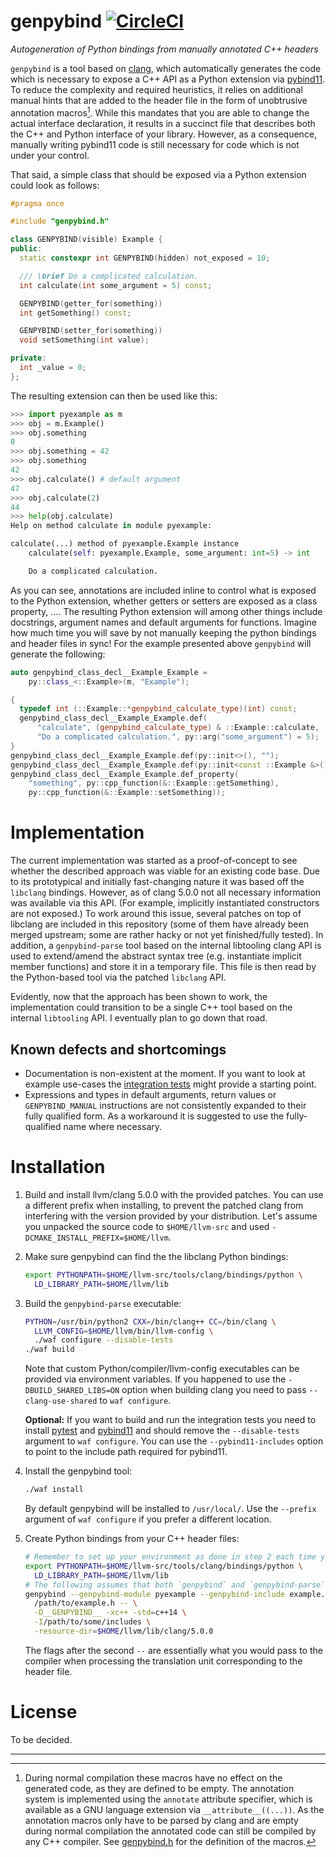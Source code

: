 # genpybind [![CircleCI](https://circleci.com/gh/kljohann/genpybind.svg?style=svg)](https://circleci.com/gh/kljohann/genpybind)

*Autogeneration of Python bindings from manually annotated C++ headers*

`genpybind` is a tool based on [clang][clang], which automatically generates the code which is
necessary to expose a C++ API as a Python extension via [pybind11][pybind11].
To reduce the complexity and required heuristics, it relies on additional manual hints that are
added to the header file in the form of unobtrusive annotation macros[^1].
While this mandates that you are able to change the actual interface declaration, it results in
a succinct file that describes both the C++ and Python interface of your library.  However, as a
consequence, manually writing pybind11 code is still necessary for code which is not under your
control.

That said, a simple class that should be exposed via a Python extension could look as follows:

```cpp
#pragma once

#include "genpybind.h"

class GENPYBIND(visible) Example {
public:
  static constexpr int GENPYBIND(hidden) not_exposed = 10;

  /// \brief Do a complicated calculation.
  int calculate(int some_argument = 5) const;

  GENPYBIND(getter_for(something))
  int getSomething() const;

  GENPYBIND(setter_for(something))
  void setSomething(int value);

private:
  int _value = 0;
};
```

The resulting extension can then be used like this:

```python
>>> import pyexample as m
>>> obj = m.Example()
>>> obj.something
0
>>> obj.something = 42
>>> obj.something
42
>>> obj.calculate() # default argument
47
>>> obj.calculate(2)
44
>>> help(obj.calculate)
Help on method calculate in module pyexample:

calculate(...) method of pyexample.Example instance
    calculate(self: pyexample.Example, some_argument: int=5) -> int

    Do a complicated calculation.
```

As you can see, annotations are included inline to control what is exposed to the Python extension,
whether getters or setters are exposed as a class property, ….
The resulting Python extension will among other things include docstrings, argument names and
default arguments for functions.  Imagine how much time you will save by not manually keeping the
python bindings and header files in sync! For the example presented above `genpybind` will generate
the following:

```cpp
auto genpybind_class_decl__Example_Example =
    py::class_<::Example>(m, "Example");

{
  typedef int (::Example::*genpybind_calculate_type)(int) const;
  genpybind_class_decl__Example_Example.def(
      "calculate", (genpybind_calculate_type) & ::Example::calculate,
      "Do a complicated calculation.", py::arg("some_argument") = 5);
}
genpybind_class_decl__Example_Example.def(py::init<>(), "");
genpybind_class_decl__Example_Example.def(py::init<const ::Example &>(), "");
genpybind_class_decl__Example_Example.def_property(
    "something", py::cpp_function(&::Example::getSomething),
    py::cpp_function(&::Example::setSomething));
```

# Implementation

The current implementation was started as a proof-of-concept to see whether the described approach
was viable for an existing code base.  Due to its prototypical and initially fast-changing nature
it was based off the `libclang` bindings.  However, as of clang 5.0.0 not all necessary information
was available via this API.  (For example, implicitly instantiated constructors are not exposed.)
To work around this issue, several patches on top of libclang are included in this repository (some
of them have already been merged upstream; some are rather hacky or not yet finished/fully tested).
In addition, a `genpybind-parse` tool based on the internal libtooling clang API is used to
extend/amend the abstract syntax tree (e.g. instantiate implicit member functions) and store it in
a temporary file.  This file is then read by the Python-based tool via the patched `libclang` API.

Evidently, now that the approach has been shown to work, the implementation could transition to be
a single C++ tool based on the internal `libtooling` API.  I eventually plan to go down that road.

## Known defects and shortcomings

- Documentation is non-existent at the moment.  If you want to look at example use-cases the
  [integration tests](./tests) might provide a starting point.
- Expressions and types in default arguments, return values or `GENPYBIND_MANUAL` instructions are
  not consistently expanded to their fully qualified form.  As a workaround it is suggested to use
  the fully-qualified name where necessary.

# Installation

1. Build and install llvm/clang 5.0.0 with the provided patches.  You can use a different prefix
   when installing, to prevent the patched clang from interfering with the version provided by your
   distribution.
   Let's assume you unpacked the source code to `$HOME/llvm-src` and used
   `-DCMAKE_INSTALL_PREFIX=$HOME/llvm`.
2. Make sure genpybind can find the the libclang Python bindings:
   ```bash
   export PYTHONPATH=$HOME/llvm-src/tools/clang/bindings/python \
     LD_LIBRARY_PATH=$HOME/llvm/lib
   ```
3. Build the `genpybind-parse` executable:
   ```bash
   PYTHON=/usr/bin/python2 CXX=/bin/clang++ CC=/bin/clang \
     LLVM_CONFIG=$HOME/llvm/bin/llvm-config \
     ./waf configure --disable-tests
   ./waf build
   ```
   Note that custom Python/compiler/llvm-config executables can be provided via environment
   variables.  If you happened to use the `-DBUILD_SHARED_LIBS=ON` option when building clang you
   need to pass `--clang-use-shared` to `waf configure`.

   **Optional:** If you want to build and run the integration tests you need to install [pytest][pytest]
   and [pybind11][pybind11] and should remove the `--disable-tests` argument to `waf configure`.
   You can use the `--pybind11-includes` option to point to the include path required for pybind11.
4. Install the genpybind tool:
   ```bash
   ./waf install
   ```
   By default genpybind will be installed to `/usr/local/`.  Use the `--prefix` argument of `waf
   configure` if you prefer a different location.
5. Create Python bindings from your C++ header files:
   ```bash
   # Remember to set up your environment as done in step 2 each time you run genpybind:
   export PYTHONPATH=$HOME/llvm-src/tools/clang/bindings/python \
     LD_LIBRARY_PATH=$HOME/llvm/lib
   # The following assumes that both `genpybind` and `genpybind-parse` are on your path.
   genpybind --genpybind-module pyexample --genpybind-include example.h -- \
     /path/to/example.h -- \
     -D__GENPYBIND__ -xc++ -std=c++14 \
     -I/path/to/some/includes \
     -resource-dir=$HOME/llvm/lib/clang/5.0.0
   ```
   The flags after the second `--` are essentially what you would pass to the compiler when
   processing the translation unit corresponding to the header file.


# License

To be decided.

---

[^1]: During normal compilation these macros have no effect on the generated code, as they are defined
  to be empty.  The annotation system is implemented using the `annotate` attribute specifier, which
  is available as a GNU language extension via `__attribute__((...))`.  As the annotation macros
  only have to be parsed by clang and are empty during normal compilation the annotated code can
  still be compiled by any C++ compiler.  See [genpybind.h](./genpybind.h) for the definition of
  the macros.

[clang]: https://clang.llvm.org/
[pybind11]: https://github.com/pybind/pybind11
[pytest]: https://doc.pytest.org/
